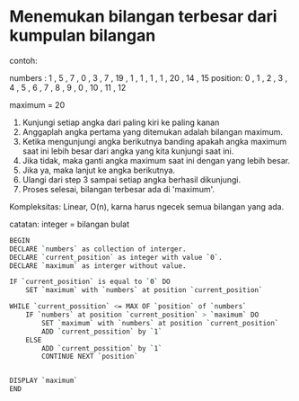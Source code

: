 # Menemukan bilangan terbesar dari kumpulan bilangan

contoh:

numbers : 1 , 5 , 7 , 0 , 3 , 7 , 19 , 1 , 1 , 1 , 1 , 20 , 14 , 15
position: 0 , 1 , 2 , 3 , 4 , 5 , 6 , 7 , 8 , 9 , 0 , 10 , 11 , 12

maximum = 20

1. Kunjungi setiap angka dari paling kiri ke paling kanan
2. Anggaplah angka pertama yang ditemukan adalah bilangan maximum.
3. Ketika mengunjungi angka berikutnya banding apakah angka maximum saat ini
   lebih besar dari angka yang kita kunjungi saat ini.
4. Jika tidak, maka ganti angka maximum saat ini dengan yang lebih besar.
5. Jika ya, maka lanjut ke angka berikutnya.
6. Ulangi dari step 3 sampai setiap angka berhasil dikunjungi.
7. Proses selesai, bilangan terbesar ada di 'maximum'.

Kompleksitas: Linear, O(n), karna harus ngecek semua bilangan yang ada.

catatan: integer = bilangan bulat

```bash
BEGIN
DECLARE `numbers` as collection of interger.
DECLARE `current_position` as integer with value `0`.
DECLARE `maximum` as interger without value.

IF `current_position` is equal to `0` DO
    SET `maximum` with `numbers` at position `current_position`

WHILE `current_possition` <= MAX OF `position` of `numbers`
    IF `numbers` at position `current_position` > `maximum` DO
        SET `maximum` with `numbers` at position `current_position`
        ADD `current_possition` by `1`
    ELSE
        ADD `current_possition` by `1`
        CONTINUE NEXT `position`


DISPLAY `maximum`
END
```
